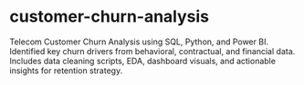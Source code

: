 # customer-churn-analysis
Telecom Customer Churn Analysis using SQL, Python, and Power BI. Identified key churn drivers from behavioral, contractual, and financial data. Includes data cleaning scripts, EDA, dashboard visuals, and actionable insights for retention strategy.
